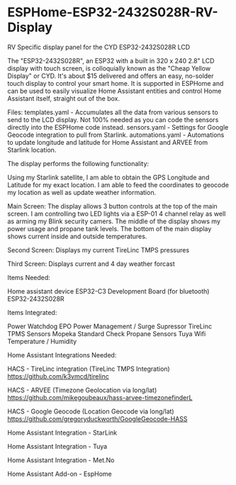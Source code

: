# ESPHome-ESP32-2432S028R-RV-Display
RV Specific display panel for the CYD ESP32-2432S028R LCD

The "ESP32-2432S028R", an ESP32 with a built in 320 x 240 2.8" LCD display with touch screen, is colloquially known as the "Cheap Yellow Display" or CYD. It's about $15 delivered and offers an easy, no-solder touch display to control your smart home. It is supported in ESPHome and can be used to easily visualize Home Assistant entities and control Home Assistant itself, straight out of the box. 

Files:
templates.yaml - Accumulates all the data from various sensors to send to the LCD display. Not 100% needed as you can code the sensors directly into the ESPHome code instead.
sensors.yaml - Settings for Google Geocode integration to pull from Starlink.
automations.yaml - Automations to update longitude and latitude for Home Assistant and ARVEE from Starlink location.


The display performs the following functionality:

Using my Starlink satellite, I am able to obtain the GPS Longitude and Latitude for my exact location. I am able to feed the coordinates to geocode my location as well as update weather information.

Main Screen:
The display allows 3 button controls at the top of the main screen. I am controlling two LED lights via a ESP-01 4 channel relay as well as arming my Blink security camers.
The middle of the display shows my power usage and propane tank levels.
The bottom of the main display shows current inside and outside temperatures.

Second Screen:
Displays my current TireLinc TMPS pressures

Third Screen:
Displays current and 4 day weather forcast

Items Needed:

Home assistant device
ESP32-C3 Development Board (for bluetooth)
ESP32-2432S028R

Items Integrated:

Power Watchdog EPO Power Management / Surge Supressor
TireLinc TPMS Sensors
Mopeka Standard Check Propane Sensors
Tuya Wifi Temperature / Humidity

Home Assistant Integrations Needed:

HACS - TireLinc integration (TireLinc TMPS Integration)
  https://github.com/k3vmcd/tirelinc

HACS - ARVEE (Timezone Geolocation via long/lat)
  https://github.com/mikegoubeaux/hass-arvee-timezonefinderL

HACS - Google Geocode (Location Geocode via long/lat)
  https://github.com/gregoryduckworth/GoogleGeocode-HASS

Home Assistant Integration - StarLink

Home Assistant Integration - Tuya

Home Assistant Integration - Met.No


Home Assistant Add-on - EspHome
